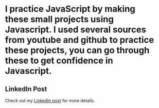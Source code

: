 # I practice JavaScript by making these small projects using Javascript. I used several sources from youtube and github to practice these projects, you can go through these to get confidence in Javascript.

## LinkedIn Post
Check out my [LinkedIn post](https://www.linkedin.com/embed/feed/update/urn:li:ugcPost:7094927565718528000) for more details.
